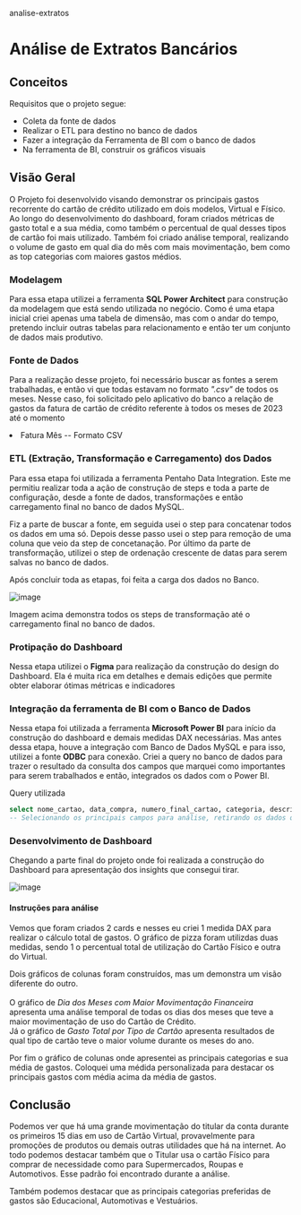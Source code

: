 analise-extratos 
# Análise de Extratos Bancários

## Conceitos

Requisitos que o projeto segue:
* Coleta da fonte de dados
* Realizar o ETL para destino no banco de dados
* Fazer a integração da Ferramenta de BI com o banco de dados
* Na ferramenta de BI, construir os gráficos visuais

## Visão Geral
<p>O Projeto foi desenvolvido visando demonstrar os principais gastos recorrente do cartão de crédito utilizado em dois modelos, Virtual e Físico. 
Ao longo do desenvolvimento do dashboard, foram criados métricas de gasto total e a sua média, como também o percentual de qual desses tipos de cartão foi mais utilizado. Também foi criado análise temporal, realizando o volume de gasto em qual dia do mês com mais movimentação, bem como as top categorias com maiores gastos médios.</p>

### Modelagem

<p>Para essa etapa utilizei a ferramenta <b>SQL Power Architect</b> para construção da modelagem que está sendo utilizada no negócio. Como é uma etapa inicial criei apenas uma tabela de dimensão, mas com o andar do tempo, pretendo incluir outras tabelas para relacionamento e então ter um conjunto de dados mais produtivo.</p>

### Fonte de Dados

<p>Para a realização desse projeto, foi necessário buscar as fontes a serem trabalhadas, e então vi que todas estavam no formato <i>".csv"</i> de todos os meses. 
Nesse caso, foi solicitado pelo aplicativo do banco a relação de gastos da fatura de cartão de crédito referente à todos os meses de 2023 até o momento
<li>Fatura Mês -- Formato CSV </li>
</p>

### ETL (Extração, Transformação e Carregamento) dos Dados

<p>Para essa etapa foi utilizada a ferramenta Pentaho Data Integration. Este me permitiu realizar toda a ação de construção de steps e toda a parte de configuração, desde a fonte de dados, transformações e então carregamento final no banco de dados MySQL.

Fiz a parte de buscar a fonte, em seguida usei o step para concatenar todos os dados em uma só. Depois desse passo usei o step para remoção de uma coluna que veio da step de concetanação. Por último da parte de transformação, utilizei o step de ordenação crescente de datas para serem salvas no banco de dados.

Após concluir toda as etapas, foi feita a carga dos dados no Banco.

![image](https://github.com/iuryml/analise-extratos/assets/55949523/c9216a51-fea7-4f92-9bac-9b04d22e2f16)

Imagem acima demonstra todos os steps de transformação até o carregamento final no banco de dados.
</p>

### Protipação do Dashboard

<p>Nessa etapa utilizei o <b>Figma</b> para realização da construção do design do Dashboard. Ela é muita rica em detalhes e demais edições que permite obter elaborar ótimas métricas e indicadores</p>

### Integração da ferramenta de BI com o Banco de Dados

<p>Nessa etapa foi utilizada a ferramenta <b>Microsoft Power BI</b> para início da construção do dashboard e demais medidas DAX necessárias. Mas antes dessa etapa, houve a integração com Banco de Dados MySQL e para isso, utilizei a fonte <b>ODBC</b> para conexão.
Criei a query no banco de dados para trazer o resultado da consulta dos campos que marquei como importantes para serem trabalhados e então, integrados os dados com o Power BI.</p>

Query utilizada
```sql
select nome_cartao, data_compra, numero_final_cartao, categoria, descricao, parcela, valor_BRL from extratos where categoria != '-'
-- Selecionando os principais campos para análise, retirando os dados que estão com a categoria vazia
```

### Desenvolvimento de Dashboard 

<p>Chegando a parte final do projeto onde foi realizada a construção do Dashboard para apresentação dos insights que consegui tirar.</p>

![image](https://github.com/iuryml/analise-extratos/assets/55949523/4a97e143-ab96-4296-bff0-720163178a7d)

#### Instruções para análise

<p>Vemos que foram criados 2 cards e nesses eu criei 1 medida DAX para realizar o cálculo total de gastos.
O gráfico de pizza foram utilizdas duas medidas, sendo 1 o percentual total de utilização do Cartão Físico e outra do Virtual.

Dois gráficos de colunas foram construídos, mas um demonstra um visão diferente do outro.<br><br>
O gráfico de <i>Dia dos Meses com Maior Movimentação Financeira</i> apresenta uma análise temporal de todas os dias dos meses que teve a maior movimentação de uso do Cartão de Crédito.<br>
Já o gráfico de <i>Gasto Total por Tipo de Cartão</i> apresenta resultados de qual tipo de cartão teve o maior volume durante os meses do ano.
</p>

<p>Por fim o gráfico de colunas onde apresentei as principais categorias e sua média de gastos. Coloquei uma médida personalizada para destacar os principais gastos com média acima da média de gastos.</p>

## Conclusão

Podemos ver que há uma grande movimentação do titular da conta durante os primeiros 15 dias em uso de Cartão Virtual, provavelmente para promoções de produtos ou demais outras utilidades que há na internet. Ao todo podemos destacar também que o Titular usa o cartão Físico para comprar de necessidade como para Supermercados, Roupas e Automotivos. Esse padrão foi encontrado durante a análise. 

Também podemos destacar que as principais categorias preferidas de gastos são Educacional, Automotivas e Vestuários.


